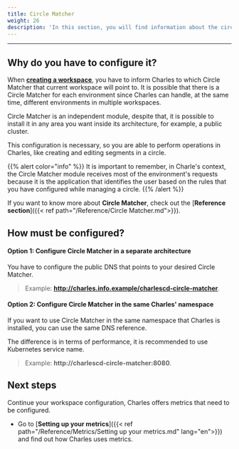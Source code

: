 ```yaml
---
title: Circle Matcher
weight: 26
description: 'In this section, you will find information about the circle matcher.'
---
```


---

## **Why do you have to configure it?**

When [**creating a workspace**](/get-started/defining-a-workspace/overview/), you have to inform Charles to which Circle Matcher that current workspace will point to. It is possible that there is a Circle Matcher for each environment since Charles can handle, at the same time, different environments in multiple workspaces.

Circle Matcher is an independent module, despite that, it is possible to install it in any area you want inside its architecture, for example, a public cluster.

This configuration is necessary, so you are able to perform operations in Charles, like creating and editing segments in a circle.

{{% alert color="info" %}}
It is important to remember, in Charle's context, the Circle Matcher module receives most of the environment's requests because it is the application that identifies the user based on the rules that you have configured while managing a circle.
{{% /alert %}}

If you want to know more about **Circle Matcher**, check out the [**Reference section**]({{< ref path="/Reference/Circle Matcher.md">}}). 

## **How must be configured?**

#### **Option 1: Configure Circle Matcher in a separate architecture**

You have to configure the public DNS that points to your desired Circle Matcher.

> Example: **http://charles.info.example/charlescd-circle-matcher**.



#### **Option 2: Configure Circle Matcher in the same Charles' namespace**  

If you want to use Circle Matcher in the same namespace that Charles is installed, you can use the same DNS reference.

The difference is in terms of performance, it is recommended to use Kubernetes service name.

> Example: **http://charlescd-circle-matcher:8080**.

## Next steps

Continue your workspace configuration, Charles offers metrics that need to be configured. 
- Go to [**Setting up your metrics**]({{< ref path="/Reference/Metrics/Setting up your metrics.md" lang="en">}}) and find out how Charles uses metrics.